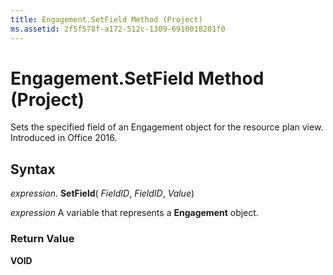 ```yaml
---
title: Engagement.SetField Method (Project)
ms.assetid: 2f5f578f-a172-512c-1309-6910018281f0
---
```



# Engagement.SetField Method (Project)

Sets the specified field of an Engagement object for the resource plan view. Introduced in Office 2016.


## Syntax

 _expression_. **SetField**( _FieldID_,  _FieldID_,  _Value_)

 _expression_ A variable that represents a **Engagement** object.


### Return Value

 **VOID**


